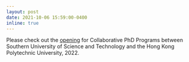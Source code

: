 ```yaml
---
layout: post
date: 2021-10-06 15:59:00-0400
inline: true
---
```


Please check out the [opening](https://zhuozhaoli.github.io/openings/) for Collaborative PhD Programs between Southern University of Science and Technology and the Hong Kong Polytechnic University, 2022.